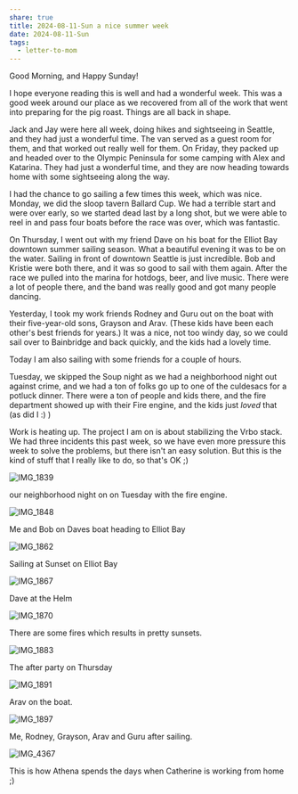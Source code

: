 ```yaml
---
share: true
title: 2024-08-11-Sun a nice summer week
date: 2024-08-11-Sun
tags:
  - letter-to-mom
---
```


Good Morning, and Happy Sunday!

I hope everyone reading this is well and had a wonderful week.  This was a good week around our place as we recovered from all of the work that went into preparing for the pig roast.  Things are all back in shape.  

Jack and Jay were here all week, doing hikes and sightseeing in Seattle, and they had just a wonderful time. The van served as a guest room for them, and that worked out really well for them. On Friday, they packed up and headed over to the Olympic Peninsula for some camping with Alex and Katarina. They had just a wonderful time, and they are now heading towards home with some sightseeing along the way.

I had the chance to go sailing a few times this week, which was nice.  Monday, we did the sloop tavern Ballard Cup.   We had a terrible start and were over early, so we started dead last by a long shot, but we were able to reel in and pass four boats before the race was over, which was fantastic.  

On Thursday, I went out with my friend Dave on his boat for the Elliot Bay downtown summer sailing season.  What a beautiful evening it was to be on the water. Sailing in front of downtown Seattle is just incredible.   Bob and Kristie were both there, and it was so good to sail with them again.   After the race we pulled into the marina for hotdogs, beer, and live music.  There were a lot of people there, and the band was really good and got many people dancing.  

Yesterday, I took my work friends Rodney and Guru out on the boat with their five-year-old sons, Grayson and Arav. (These kids have been each other's best friends for years.) It was a nice, not too windy day, so we could sail over to Bainbridge and back quickly, and the kids had a lovely time.

Today I am also sailing with some friends for a couple of hours.  

Tuesday, we skipped the Soup night as we had a neighborhood night out against crime, and we had a ton of folks go up to one of the culdesacs for a potluck dinner.   There were a ton of people and kids there, and the fire department showed up with their Fire engine, and the kids just _loved_ that (as did I :) )

Work is heating up. The project I am on is about stabilizing the Vrbo stack. We had three incidents this past week, so we have even more pressure this week to solve the problems, but there isn't an easy solution.   But this is the kind of stuff that I really like to do, so that's OK ;) 




![IMG_1839](../attachments/IMG_1839.png)

our neighborhood night on on Tuesday with the fire engine. 

![IMG_1848](../attachments/IMG_1848.png)

Me and Bob on Daves boat heading to Elliot Bay

![IMG_1862](../attachments/IMG_1862.png)

Sailing at Sunset on Elliot Bay


![IMG_1867](../attachments/IMG_1867.png)

Dave at the Helm

![IMG_1870](../attachments/IMG_1870.png)

There are some fires which results in pretty sunsets. 

![IMG_1883](../attachments/IMG_1883.png)

The after party on Thursday

![IMG_1891](../attachments/IMG_1891.png)

Arav on the boat.

![IMG_1897](../attachments/IMG_1897.png)

Me, Rodney, Grayson, Arav and Guru after sailing.

![IMG_4367](../attachments/IMG_4367.png)

This is how Athena spends the days when Catherine is working from home ;) 